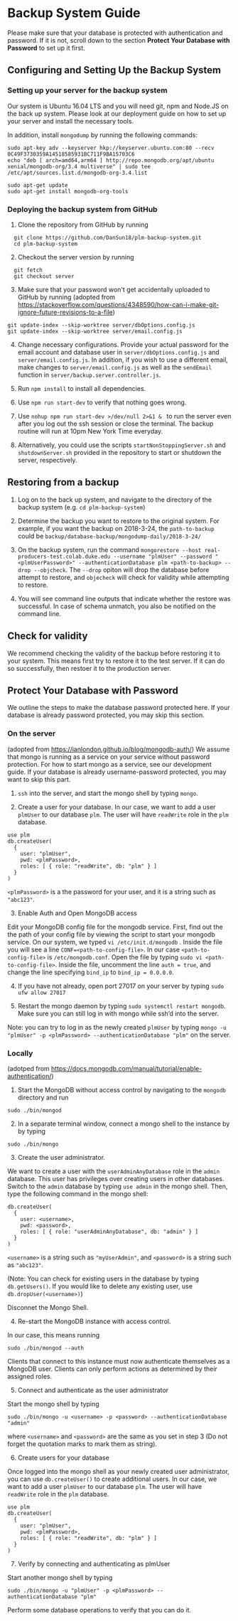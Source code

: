 # Backup System Guide

Please make sure that your database is protected with authentication and password. If it is not, scroll down to the section __Protect Your Database with Password__ to set up it first.

## Configuring and Setting Up the Backup System

### Setting up your server for the backup system

Our system is Ubuntu 16.04 LTS and you will need git, npm and Node.JS on the back up system. Please look at our deployment guide on how to set up your server and install the necessary tools. 

In addition, install `mongodump` by running the following commands:

```
sudo apt-key adv --keyserver hkp://keyserver.ubuntu.com:80 --recv 0C49F3730359A14518585931BC711F9BA15703C6
echo "deb [ arch=amd64,arm64 ] http://repo.mongodb.org/apt/ubuntu xenial/mongodb-org/3.4 multiverse" | sudo tee /etc/apt/sources.list.d/mongodb-org-3.4.list

sudo apt-get update
sudo apt-get install mongodb-org-tools
```

### Deploying the backup system from GitHub

1. Clone the repository from GitHub by running
  
```
  git clone https://github.com/DanSun18/plm-backup-system.git
  cd plm-backup-system
```

2. Checkout the server version by running 

```
  git fetch
  git checkout server
```

3. Make sure that your password won't get accidentally uploaded to GitHub by running (adopted from https://stackoverflow.com/questions/4348590/how-can-i-make-git-ignore-future-revisions-to-a-file)

```
git update-index --skip-worktree server/dbOptions.config.js
git update-index --skip-worktree server/email.config.js
```


4. Change necessary configurations. Provide your actual password for the email account and database user in `server/dbOptions.config.js` and `server/email.config.js`. In addition, if you wish to use a different email, make changes to `server/email.config.js` as well as the `sendEmail` function in `server/backup.server.controller.js`.

5. Run `npm install` to install all dependencies. 

6. Use `npm run start-dev` to verify that nothing goes wrong.

7. Use `nohup npm run start-dev >/dev/null 2>&1 & ` to run the server even after you log out the ssh session or close the terminal. The backup routine will run at 10pm New York Time everyday.

8. Alternatively, you could use the scripts `startNonStoppingServer.sh` and `shutdownServer.sh` provided in the repository to start or shutdown the server, respectively.

## Restoring from a backup

1. Log on to the back up system, and navigate to the directory of the backup system (e.g. `cd plm-backup-system`)

2. Determine the backup you want to restore to the original system. For example, if you want the backup on 2018-3-24, the `path-to-backup` could be `backup/database-backup/mongodump-daily/2018-3-24/`

3. On the backup system, run the command `mongorestore --host real-producers-test.colab.duke.edu --username "plmUser" --password "<plmUserPassword>" --authenticationDatabase plm <path-to-backup> --drop --objcheck`. The `--drop` opiton will drop the database before attempt to restore, and `objecheck` will check for validity while attempting to restore.

4. You will see command line outputs that indicate whether the restore was successful. In case of schema unmatch, you also be notified on the command line.

## Check for validity

We recommend checking the validity of the backup before restoring it to your system. This means first try to restore it to the test server. If it can do so successfully, then restoer it to the production server.

## Protect Your Database with Password

We outline the steps to make the database password protected here. If your database is already password protected, you may skip this section. 

### On the server
(adopted from https://ianlondon.github.io/blog/mongodb-auth/)
We assume that mongo is running as a service on your service without password protection. For how to start mongo as a service, see our development guide. If your database is already username-password protected, you may want to skip this part.

1. `ssh` into the server, and start the mongo shell by typing `mongo`.

2. Create a user for your database. In our case, we want to add a user `plmUser` to our database `plm`. The user will have `readWrite` role in the `plm` database.

```
use plm
db.createUser(
  {
    user: "plmUser",
    pwd: <plmPassword>,
    roles: [ { role: "readWrite", db: "plm" } ]
  }
)
```

`<plmPassword>` is a the password for your user, and it is a string such as `"abc123"`.

3. Enable Auth and Open MongoDB access

Edit your MongoDB config file for the mongodb service. First, find out the the path of your config file  by viewing the script to start your mongodb service. On our system, we typed `vi /etc/init.d/mongodb` . Inside the file you will see a line `CONF=<path-to-config-file>`. In our case `<path-to-config-file>` is `/etc/mongodb.conf`. Open the file by typing `sudo vi <path-to-config-file>`. Inside the file, uncomment the line `auth = true`, and change the line specifying `bind_ip` to `bind_ip = 0.0.0.0`.

4. If you have not already, open port 27017 on your server by typing `sudo ufw allow 27017`

5. Restart the mongo daemon by typing `sudo systemctl restart mongodb`. Make sure you can still log in with mongo while ssh’d into the server.

Note: you can try to log in as the newly created `plmUser` by typing `mongo -u "plmUser" -p <plmPassword> --authenticationDatabase "plm"` on the server.

### Locally 

(adotped from https://docs.mongodb.com/manual/tutorial/enable-authentication/)

1. Start the MongoDB without access control by navigating to the `mongodb` directory and run

```
sudo ./bin/mongod
```

2. In a separate terminal window, connect a mongo shell to the instance by by typing

```
sudo ./bin/mongo
```

3. Create the user administrator. 

We want to create a user with the `userAdminAnyDatabase` role in the `admin` database. This user has privileges over creating users in other databases. Switch to the `admin` database by typing `use admin` in the mongo shell. Then, type the following command in the mongo shell:

```
db.createUser(
  {
    user: <username>,
    pwd: <password>,
    roles: [ { role: "userAdminAnyDatabase", db: "admin" } ]
  }
)
```

`<username>` is a string such as `"myUserAdmin"`, and `<password>` is a string such as `"abc123"`.

(Note: You can check for existing users in the database by typing `db.getUsers()`. If you would like to delete any existing user, use `db.dropUser(<username>)`)

Disconnet the Mongo Shell.

4. Re-start the MongoDB instance with access control.

In our case, this means running

```
sudo ./bin/mongod --auth
```

Clients that connect to this instance must now authenticate themselves as a MongoDB user. Clients can only perform actions as determined by their assigned roles.

5. Connect and authenticate as the user administrator

Start the mongo shell by typing 

```
sudo ./bin/mongo -u <username> -p <password> --authenticationDatabase "admin"
```

where `<username>` and `<password>` are the same as you set in step 3 (Do not forget the quotation marks to mark them as string).

6. Create users for your database

Once logged into the mongo shell as your newly created user administrator, you can use `db.createUser()` to create additional users. In our case, we want to add a user `plmUser` to our database `plm`. The user will have `readWrite` role in the `plm` database.

```
use plm
db.createUser(
  {
    user: "plmUser",
    pwd: <plmPassword>,
    roles: [ { role: "readWrite", db: "plm" } ]
  }
)
```

7. Verify by connecting and authenticating as plmUser

Start another mongo shell by typing 

```
sudo ./bin/mongo -u "plmUser" -p <plmPassword> --authenticationDatabase "plm"
```

Perform some database operations to verify that you can do it.

